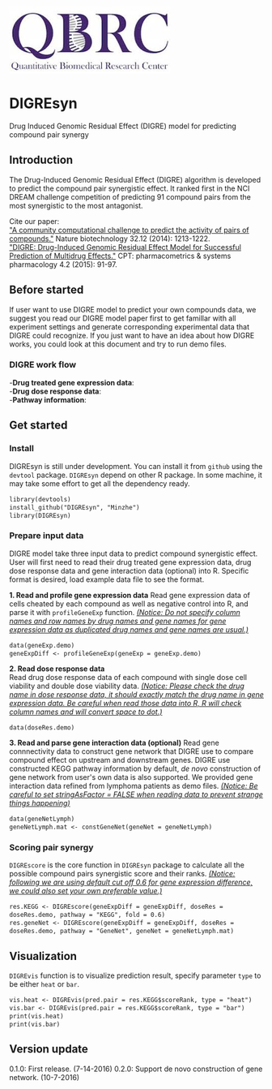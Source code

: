 ![DIGREsyn_logo](QBRC.jpg)

# DIGREsyn
Drug Induced Genomic Residual Effect (DIGRE) model for predicting compound pair synergy

## Introduction
The Drug-Induced Genomic Residual Effect (DIGRE) algorithm is developed to predict the compound pair synergistic effect. It ranked first in the NCI DREAM challenge competition of predicting 91 compound pairs from the most synergistic to the most antagonist. 

Cite our paper:  
["A community computational challenge to predict the activity of pairs of compounds."](http://www.nature.com/nbt/journal/v32/n12/full/nbt.3052.html) Nature biotechnology 32.12 (2014): 1213-1222.  
["DIGRE: Drug-Induced Genomic Residual Effect Model for Successful Prediction of Multidrug Effects."](http://onlinelibrary.wiley.com/doi/10.1002/psp4.1/abstract;jsessionid=2874AA1DB0B0E048BA1041B8D46BA07D.f03t04) CPT: pharmacometrics & systems pharmacology 4.2 (2015): 91-97.

## Before started
If user want to use DIGRE model to predict your own compounds data, we suggest you read our DIGRE model paper first to get famillar with all experiment settings and generate corresponding experimental data that DIGRE could recognize. If you just want to have an idea about how DIGRE works, you could look at this document and try to run demo files.

### DIGRE work flow ###
  
-**Drug treated gene expression data**:   
-**Drug dose response data**:   
-**Pathway information**: 

## Get started
### Install ###
DIGREsyn is still under development. You can install it from `github` using the `devtool` package. `DIGREsyn` depend on other R package. In some machine, it may take some effort to get all the dependency ready.

```{r}
library(devtools)
install_github("DIGREsyn", "Minzhe")
library(DIGREsyn)
```

### Prepare input data ###
DIGRE model take three input data to predict compound synergistic effect. User will first need to read their drug treated gene expression data, drug dose response data and gene interaction data (optional) into R. Specific format is desired, load example data file to see the format.

**1. Read and profile gene expression data**
Read gene expression data of cells cheated by each compound as well as negative control into R, and parse it with `profileGeneExp` function. <u>*(Notice: Do not specify column names and row names by drug names and gene names for gene expression data as duplicated drug names and gene names are usual.)*</u>
```{r}
data(geneExp.demo)
geneExpDiff <- profileGeneExp(geneExp = geneExp.demo)
```

**2. Read dose response data**  
Read drug dose response data of each compound with single dose cell viability and double dose viability data. <u>*(Notice: Please check the drug name in dose response data, it should exactly match the drug name in gene expression data. Be careful when read those data into R, R will check column names and will convert space to dot.)*</u>
```{r}
data(doseRes.demo)
```

**3. Read and parse gene interaction data (optional)**
Read gene connnectivity data to construct gene network that DIGRE use to compare compound effect on upstream and downstream genes. DIGRE use constructed KEGG pathway information by default, *de novo* construction of gene network from user's own data is also supported. We provided gene interaction data refined from lymphoma patients as demo files. <u>*(Notice: Be careful to set stringAsFactor = FALSE when reading data to prevent strange things happening)*</u>
```{r}
data(geneNetLymph)
geneNetLymph.mat <- constGeneNet(geneNet = geneNetLymph)
```

### Scoring pair synergy ###
`DIGREscore` is the core function in `DIGREsyn` package to calculate all the possible compound pairs synergistic score and their ranks. <u>*(Notice: following we are using default cut off 0.6 for gene expression difference, we could also set your own preferable value.)*</u>
```{r}
res.KEGG <- DIGREscore(geneExpDiff = geneExpDiff, doseRes = doseRes.demo, pathway = "KEGG", fold = 0.6)
res.geneNet <- DIGREscore(geneExpDiff = geneExpDiff, doseRes = doseRes.demo, pathway = "GeneNet", geneNet = geneNetLymph.mat)
```

## Visualization
`DIGREvis` function is to visualize prediction result, specify parameter `type` to be either `heat` or `bar`.
```{r}
vis.heat <- DIGREvis(pred.pair = res.KEGG$scoreRank, type = "heat")
vis.bar <- DIGREvis(pred.pair = res.KEGG$scoreRank, type = "bar")
print(vis.heat)
print(vis.bar)
```

## Version update
0.1.0: First release. (7-14-2016)
0.2.0: Support de novo construction of gene network. (10-7-2016)